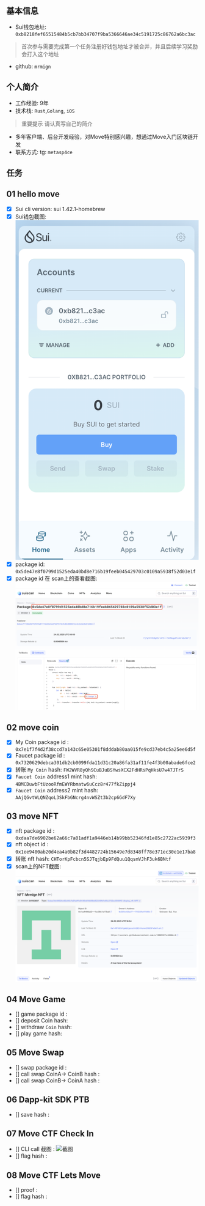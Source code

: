 ## 基本信息
- Sui钱包地址: `0xb8218fef65515484b5cb7bb34707f9ba5366646ae34c5191725c86762a6bc3ac`
> 首次参与需要完成第一个任务注册好钱包地址才被合并，并且后续学习奖励会打入这个地址
- github: `mrmign`

## 个人简介
- 工作经验: 9年
- 技术栈: `Rust`,`Golang`, `iOS`
> 重要提示 请认真写自己的简介
- 多年客户端、后台开发经验，对Move特别感兴趣，想通过Move入门区块链开发
- 联系方式: tg: `metasp4ce` 

## 任务

##   01 hello move  
- [x] Sui cli version: sui 1.42.1-homebrew
- [x] Sui钱包截图: ![Sui钱包截图](./images/wallet.png)
- [x] package id: `0x5de47e8f0799d1525eda40bd8e716b19feeb045429703c0109a5938f52d03e1f`
- [x] package id 在 scan上的查看截图:![Scan截图](./images/package.png)

##   02 move coin
- [x] My Coin package id : `0x7e1f7f4d2f38ccd7a143c65e05301f8dddab80aa015fe9cd37eb4c5a25ee6d5f`
- [x] Faucet package id : `0x7320629debca301db2cb0099fda11d31c20a86fa31af11fe4f3b00abade6fce2`
- [x] 转账 `My Coin` hash: `FW2WVR8yQhSCuBJuBSYwsXCX2FdHRsPqHksU7w47JTrS`
- [x] `Faucet Coin` address1 mint hash: `4BMCDuwbFtUzooRfmEWYRbmatw6uCcz8r477fkZippj4`
- [x] `Faucet Coin` address2 mint hash: `AAjQGvtWLQNZqoL3SkFbGNcrg4nvWSZt3b2cp6GdF7Xy`

##   03 move NFT
- [x] nft package id : `0xdaa7de6902be62a66c7a01adf1a9446eb14b99bb52346fd1e85c2722ac5939f3`
- [x] nft object id : `0x1ee9400ab20d4ea4a0b82f3d4482724b15649e7d8348ff78e371ec30e1e17ba8`
- [x] 转账 nft  hash: `CHTorKpFcbcn5SJTqjbEp9FdQuu1QqsmVJhF3uk6BNtf`
- [x] scan上的NFT截图:![Scan截图](./images/nft.png)

##   04 Move Game
- [] game package id :
- [] deposit Coin hash:
- [] withdraw `Coin` hash:
- [] play game hash:

##   05 Move Swap
- [] swap package id :
- [] call swap CoinA-> CoinB  hash :
- [] call swap CoinB-> CoinA  hash :

##   06 Dapp-kit SDK PTB
- [] save hash :

##   07 Move CTF Check In
- [] CLI call 截图 : ![截图](./images/你的图片地址)
- [] flag hash :

##   08 Move CTF Lets Move
- [] proof : 
- [] flag hash :
